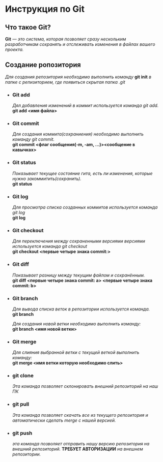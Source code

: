 # **Инструкция по Git**

## **Что такое Git?**

**Git** — *это система, которая позволяет сразу нескольким разработчикам сохранять и отслеживать изменения в файлах вашего проекта.*

## **Создание ропозитория**

*Для создания репозитория необходимо выполнить команду* **git init** *в папке с репизиторием, где появиться скрытая папка .git*

* ### **Git add**

    *Дял добавления изменений в коммит используется команда git add.*  
    **git add <имя файла>**

* ### **Git commit**

    *Для создания коммита(сохраниения) необходимо выполнить команду git commit.*  
    **git commit <флаг сообщения(-m, -am, ...)><сообщение в кавычках>**

* ### **Git status**    

    *Показывает текущее состояние гита, есть ли изменения, которые нужно закоммитить(сохранить).*  
    **git status**

* ### **Git log**

    *Для просмотра списка созданных коммитов используется команда git log*  
    **git log**    

* ### **Git checkout** 

    *Для переключения между сохраненными версиями версиями используется команда git checkout*  
    **git checkout <первые четыре знака commit:>**

* ### **Git diff**

    *Показывает разницу между текущим файлом и сохранённым.*  
    **git diff <первые четыре знака commit: a> <первые четыре знака commit: b>**
    
* ### **Git branch**

    *Для вывода списка веток в репозитории используется команда.*   
    **git branch**

    *Для создания новой ветки необходимо выполнить команду:*   
    **git branch <имя новой ветки>**

* ### **Git merge**

    *Для слияния выбранной ветки с текущей веткой выполнить команду:*  
    **git merge <имя ветки которую необходимо слить>**

* ### **git clone**

    *Эта команда позволяет склонировать внешний репозиторий на наш ПК*

* ### **git pull**

    *Эта команда позволяет скачать все из текущего репозитория и автоматически
    сделать merge с нашей версией.*

* ### **git push**

    *эта команда позволяет отправить нашу версию репозитория на внешний
    репозиторий.* **ТРЕБУЕТ АВТОРИЗАЦИИ** *на внешнем репозитории.*